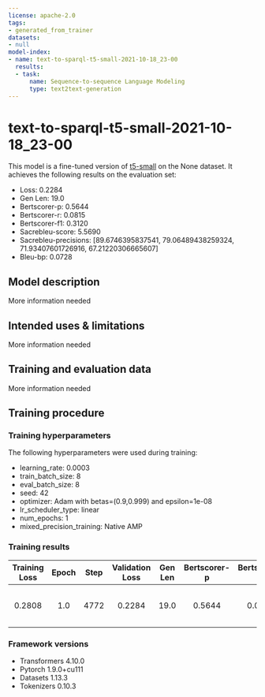 ```yaml
---
license: apache-2.0
tags:
- generated_from_trainer
datasets:
- null
model-index:
- name: text-to-sparql-t5-small-2021-10-18_23-00
  results:
  - task:
      name: Sequence-to-sequence Language Modeling
      type: text2text-generation
---
```


<!-- This model card has been generated automatically according to the information the Trainer had access to. You
should probably proofread and complete it, then remove this comment. -->

# text-to-sparql-t5-small-2021-10-18_23-00

This model is a fine-tuned version of [t5-small](https://huggingface.co/t5-small) on the None dataset.
It achieves the following results on the evaluation set:
- Loss: 0.2284
- Gen Len: 19.0
- Bertscorer-p: 0.5644
- Bertscorer-r: 0.0815
- Bertscorer-f1: 0.3120
- Sacrebleu-score: 5.5690
- Sacrebleu-precisions: [89.6746395837541, 79.06489438259324, 71.93407601726916, 67.21220306665607]
- Bleu-bp: 0.0728

## Model description

More information needed

## Intended uses & limitations

More information needed

## Training and evaluation data

More information needed

## Training procedure

### Training hyperparameters

The following hyperparameters were used during training:
- learning_rate: 0.0003
- train_batch_size: 8
- eval_batch_size: 8
- seed: 42
- optimizer: Adam with betas=(0.9,0.999) and epsilon=1e-08
- lr_scheduler_type: linear
- num_epochs: 1
- mixed_precision_training: Native AMP

### Training results

| Training Loss | Epoch | Step | Validation Loss | Gen Len | Bertscorer-p | Bertscorer-r | Bertscorer-f1 | Sacrebleu-score | Sacrebleu-precisions                                                        | Bleu-bp |
|:-------------:|:-----:|:----:|:---------------:|:-------:|:------------:|:------------:|:-------------:|:---------------:|:---------------------------------------------------------------------------:|:-------:|
| 0.2808        | 1.0   | 4772 | 0.2284          | 19.0    | 0.5644       | 0.0815       | 0.3120        | 5.5690          | [89.6746395837541, 79.06489438259324, 71.93407601726916, 67.21220306665607] | 0.0728  |


### Framework versions

- Transformers 4.10.0
- Pytorch 1.9.0+cu111
- Datasets 1.13.3
- Tokenizers 0.10.3
